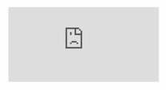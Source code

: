 ![preview](https://github.com/xnejed07/PhysioCrate/blob/master/help/PhysioCrate_SignalPlant_toolbox.pdf)